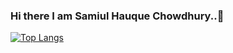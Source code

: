 ### Hi there I am Samiul Hauque Chowdhury..👋

<!--
**Samiul-threelancer/Samiul-threelancer** is a ✨ _special_ ✨ repository because its `README.md` (this file) appears on your GitHub profile.

Here are some ideas to get you started:

- 🔭 I’m currently working on ...
- 🌱 I’m currently learning ...
- 👯 I’m looking to collaborate on ...
- 🤔 I’m looking for help with ...
- 💬 Ask me about ...
- 📫 How to reach me: ...
- 😄 Pronouns: ...
- ⚡ Fun fact: ...
-->

[![Top Langs](https://github-readme-stats.vercel.app/api/top-langs/?username=Samiul-threelancer&layout=compact&theme=dracula&show_icons=true&langs_count=10)](https://github.com/Samiul-threelancer/github-readme-stats)
